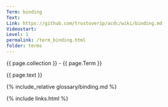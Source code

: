```yaml
---
Term: binding
Text: 
Link: https://github.com/trustoverip/acdc/wiki/binding.md
Videostart: 
Level: 1
permalink: /term_binding.html
folder: terms
---
```


{{ page.collection }} - {{ page.Term }}

   {{ page.text }}

{% include_relative glossary/binding.md %}

 {% include links.html %} 
